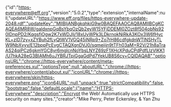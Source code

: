 {"id":"https-everywhere@eff.org","version":"5.0.2","type":"extension","internalName":null,"updateURL":"https://www.eff.org/files/https-everywhere-update-2048.rdf","updateKey":"MIIBIjANBgkqhkiG9w0BAQEFAAOCAQ8AMIIBCgKCAQEA6MR8W/galdxnpGqBsYbqOzQb2eyW15YFjDDEMI0ZOzt8f504obNs920lDnpPD2/KqgsfjOgw2K7xWDJIj/18xUvWPk3LDkrnokNiRkA3KOx3W6fHycKL+zID7zy+xZYBuh2fLyQtWV1VGQ45iNRp9+Zo7rH86cdfgkdnWTlNSHyTLW9NbXvyv/E12bppPcEvgCTAQXgnDVJ0/sqmeiijn9tTFh03aM+R2V/21h8aTraAS24qiPCz6gkmYGC8yr6mglcnNoYbsLNYZ69zF1XHcXPduCPdPdfLlzVlKK1/U7hkA28eG3BIAMh6uJYBRJTpiGgaGdPd7YekUB8S6cy+CQIDAQAB","optionsURL":"chrome://https-everywhere/content/meta-preferences.xul","optionsType":null,"aboutURL":"chrome://https-everywhere/content/about.xul","iconURL":"chrome://https-everywhere/skin/https-everywhere.png","icon64URL":null,"unpack":true,"strictCompatibility":false,"bootstrap":false,"defaultLocale":{"name":"HTTPS-Everywhere","description":"Encrypt the Web! Automatically use HTTPS security on many sites.","creator":"Mike Perry, Peter Eckersley, & Yan Zhu